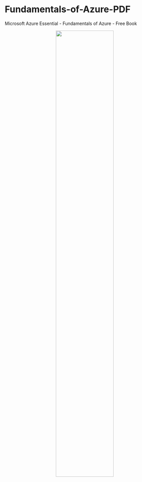 # Fundamentals-of-Azure-PDF
Microsoft Azure Essential - Fundamentals of Azure - Free Book

<p align="center">
  <img src="https://raw.githubusercontent.com/ysftzcn/Fundamentals-of-Azure-PDF/master/cover.png" width="60%" />
</p>
